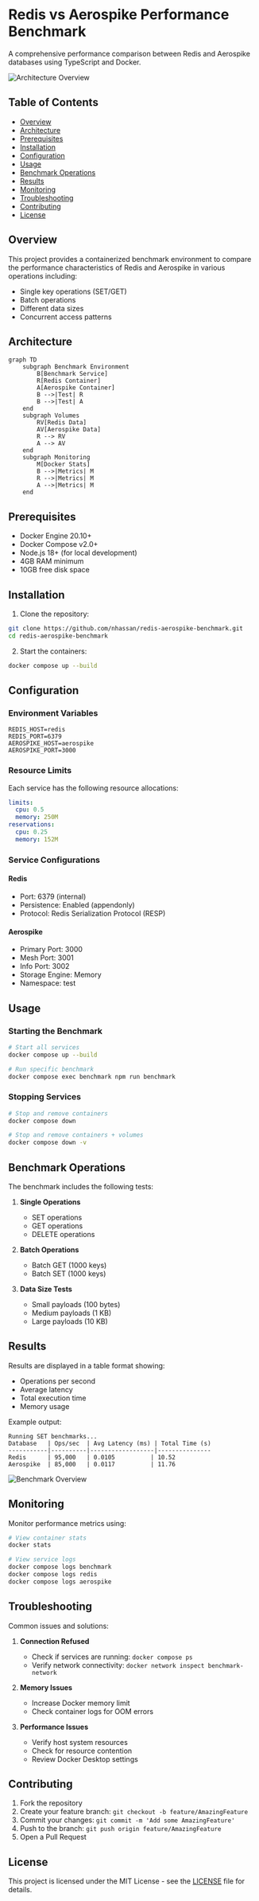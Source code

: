 # Redis vs Aerospike Performance Benchmark

A comprehensive performance comparison between Redis and Aerospike databases using TypeScript and Docker.

![Architecture Overview](./docs/images/architecture.svg)

## Table of Contents
- [Overview](#overview)
- [Architecture](#architecture)
- [Prerequisites](#prerequisites)
- [Installation](#installation)
- [Configuration](#configuration)
- [Usage](#usage)
- [Benchmark Operations](#benchmark-operations)
- [Results](#results)
- [Monitoring](#monitoring)
- [Troubleshooting](#troubleshooting)
- [Contributing](#contributing)
- [License](#license)

## Overview

This project provides a containerized benchmark environment to compare the performance characteristics of Redis and Aerospike in various operations including:
- Single key operations (SET/GET)
- Batch operations
- Different data sizes
- Concurrent access patterns

## Architecture

```mermaid
graph TD
    subgraph Benchmark Environment
        B[Benchmark Service]
        R[Redis Container]
        A[Aerospike Container]
        B -->|Test| R
        B -->|Test| A
    end
    subgraph Volumes
        RV[Redis Data]
        AV[Aerospike Data]
        R --> RV
        A --> AV
    end
    subgraph Monitoring
        M[Docker Stats]
        B -->|Metrics| M
        R -->|Metrics| M
        A -->|Metrics| M
    end
```

## Prerequisites

- Docker Engine 20.10+
- Docker Compose v2.0+
- Node.js 18+ (for local development)
- 4GB RAM minimum
- 10GB free disk space

## Installation

1. Clone the repository:
```bash
git clone https://github.com/nhassan/redis-aerospike-benchmark.git
cd redis-aerospike-benchmark
```

2. Start the containers:
```bash
docker compose up --build
```

## Configuration

### Environment Variables

```env
REDIS_HOST=redis
REDIS_PORT=6379
AEROSPIKE_HOST=aerospike
AEROSPIKE_PORT=3000
```

### Resource Limits

Each service has the following resource allocations:

```yaml
limits:
  cpu: 0.5
  memory: 250M
reservations:
  cpu: 0.25
  memory: 152M
```

### Service Configurations

#### Redis
- Port: 6379 (internal)
- Persistence: Enabled (appendonly)
- Protocol: Redis Serialization Protocol (RESP)

#### Aerospike
- Primary Port: 3000
- Mesh Port: 3001
- Info Port: 3002
- Storage Engine: Memory
- Namespace: test

## Usage

### Starting the Benchmark

```bash
# Start all services
docker compose up --build

# Run specific benchmark
docker compose exec benchmark npm run benchmark
```

### Stopping Services

```bash
# Stop and remove containers
docker compose down

# Stop and remove containers + volumes
docker compose down -v
```

## Benchmark Operations

The benchmark includes the following tests:

1. **Single Operations**
   - SET operations
   - GET operations
   - DELETE operations

2. **Batch Operations**
   - Batch GET (1000 keys)
   - Batch SET (1000 keys)

3. **Data Size Tests**
   - Small payloads (100 bytes)
   - Medium payloads (1 KB)
   - Large payloads (10 KB)

## Results

Results are displayed in a table format showing:
- Operations per second
- Average latency
- Total execution time
- Memory usage

Example output:
```
Running SET benchmarks...
Database   | Ops/sec  | Avg Latency (ms) | Total Time (s)
-----------|----------|------------------|---------------
Redis      | 95,000   | 0.0105          | 10.52
Aerospike  | 85,000   | 0.0117          | 11.76
```

![Benchmark Overview](./docs/images/benchmark.png)

## Monitoring

Monitor performance metrics using:

```bash
# View container stats
docker stats

# View service logs
docker compose logs benchmark
docker compose logs redis
docker compose logs aerospike
```

## Troubleshooting

Common issues and solutions:

1. **Connection Refused**
   - Check if services are running: `docker compose ps`
   - Verify network connectivity: `docker network inspect benchmark-network`

2. **Memory Issues**
   - Increase Docker memory limit
   - Check container logs for OOM errors

3. **Performance Issues**
   - Verify host system resources
   - Check for resource contention
   - Review Docker Desktop settings

## Contributing

1. Fork the repository
2. Create your feature branch: `git checkout -b feature/AmazingFeature`
3. Commit your changes: `git commit -m 'Add some AmazingFeature'`
4. Push to the branch: `git push origin feature/AmazingFeature`
5. Open a Pull Request

## License

This project is licensed under the MIT License - see the [LICENSE](LICENSE) file for details.